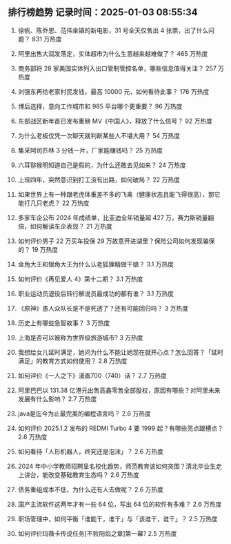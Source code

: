 
## 排行榜趋势 记录时间：2025-01-03 08:55:34
  
  1. 徐帆、陈乔恩、范伟坐镇的新电影，31 号全天仅售出 4 张票，出了什么问题？ 831 万热度
    
  2. 阿里出售大润发落定，实体超市为什么生意越来越难做了？ 465 万热度
    
  3. 商务部将 28 家美国实体列入出口管制管控名单，哪些信息值得关注？ 257 万热度
    
  4. 刘强东再给老家村民发钱，最高 10000 元，如何看待此事？ 176 万热度
    
  5. 博后选择，意向工作城市和 985 平台哪个更重要？ 96 万热度
    
  6. 东部战区新年首日发布重磅 MV《中国人》，释放了什么信号？ 92 万热度
    
  7. 为什么老板仅凭一次聊天就判断某些人不堪大用？ 54 万热度
    
  8. 集采阿司匹林 3 分钱一片，厂家能赚钱吗？ 25 万热度
    
  9. 六耳猕猴明知道自己是假的，为什么还敢去见如来？ 24 万热度
    
  10. 上班四年，突然意识到打工没有出路，如何破局？ 22 万热度
    
  11. 如果世界上有一种跟老虎体重差不多的飞禽（健康状态且能飞得很高），那它能打几只老虎？ 22 万热度
    
  12. 多家车企公布 2024 年成绩单，比亚迪全年销量超 427 万，赛力斯销量翻倍，如何解读车企表现？ 21 万热度
    
  13. 如何评价男子 22 万买车投保 29 万故意开进湖里？保险公司如何发现骗保的？ 19 万热度
    
  14. 金角大王和银角大王为什么认老狐狸精做干娘？ 3.1 万热度
    
  15. 如何评价《再见爱人 4》第十二期？ 3.1 万热度
    
  16. 职业运动员退役后转行解说员最成功的都有谁？ 3.1 万热度
    
  17. 《原神》愚人众队长是不是死透了？还有可能回归吗？ 3 万热度
    
  18. 历史上有哪些急智故事？ 3 万热度
    
  19. 上海是否可以被称为世界级旅游城市? 3 万热度
    
  20. 我想给女儿延时满足，她问为什么不能让她现在就开心点？怎么回答？「延时满足」的教育方式如何使用？ 2.8 万热度
    
  21. 如何评价《一人之下》漫画700（740）话？ 2.7 万热度
    
  22. 阿里巴巴以 131.38 亿港元出售高鑫零售全部股权，原因有哪些？对阿里未来发展有什么影响？ 2.7 万热度
    
  23. java是迄今为止最完美的编程语言吗？ 2.6 万热度
    
  24. 如何评价 2025.1.2 发布的 REDMI Turbo 4 要 1999 起？有哪些亮点跟槽点？ 2.6 万热度
    
  25. 如何看待「人形机器人，终究还是泡沫」？ 2.6 万热度
    
  26. 2024 年中小学教师招聘呈名校化趋势，师范教育该如何突围？清北毕业生走上讲台，能改变基础教育生态吗？ 2.6 万热度
    
  27. 债务重组成本不低，为什么还有人去做呢？ 2.6 万热度
    
  28. 国产主流软件这两年才有一些 64 位，写出 64 位的软件有多难？ 2.6 万热度
    
  29. 职场管理中，如何平衡「谁能干，谁干」与「该谁干，谁干」？ 2.5 万热度
    
  30. 如何评价玛薇卡传说任务[不败阳焰之章]第一幕? 2.5 万热度
    